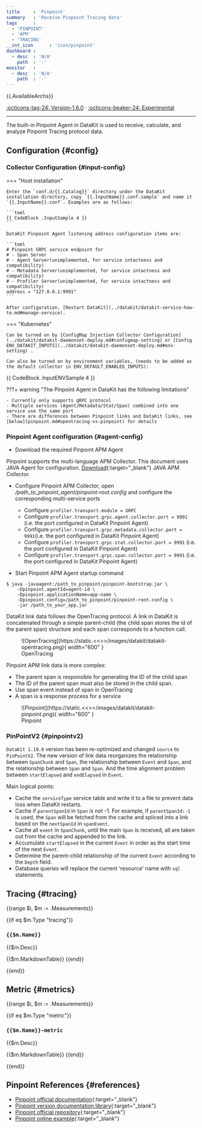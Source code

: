 ```yaml
---
title     : 'Pinpoint'
summary   : 'Receive Pinpoint Tracing data'
tags      :
  - 'PINPOINT'
  - 'APM'
  - 'TRACING'
__int_icon      : 'icon/pinpoint'
dashboard :
  - desc  : 'N/A'
    path  : '-'
monitor   :
  - desc  : 'N/A'
    path  : '-'
---
```



{{.AvailableArchs}}

[:octicons-tag-24: Version-1.6.0](../datakit/changelog.md#cl-1.6.0) · [:octicons-beaker-24: Experimental](../datakit/index.md#experimental)

---

The built-in Pinpoint Agent in DataKit is used to receive, calculate, and analyze Pinpoint Tracing protocol data.

## Configuration {#config}

### Collector Configuration {#input-config}

<!-- markdownlint-disable MD046 -->
=== "Host installation"

    Enter the `conf.d/{{.Catalog}}` directory under the DataKit installation directory, copy `{{.InputName}}.conf.sample` and name it `{{.InputName}}.conf`. Examples are as follows:

    ```toml
    {{ CodeBlock .InputSample 4 }}
    ```

    DataKit Pinpoint Agent listening address configuration items are:

    ```toml
    # Pinpoint GRPC service endpoint for
    # - Span Server
    # - Agent Server(unimplemented, for service intactness and compatibility)
    # - Metadata Server(unimplemented, for service intactness and compatibility)
    # - Profiler Server(unimplemented, for service intactness and compatibility)
    address = "127.0.0.1:9991"
    ```

    After configuration, [Restart DataKit](../datakit/datakit-service-how-to.md#manage-service).

=== "Kubernetes"

    Can be turned on by [ConfigMap Injection Collector Configuration](../datakit/datakit-daemonset-deploy.md#configmap-setting) or [Config ENV_DATAKIT_INPUTS](../datakit/datakit-daemonset-deploy.md#env-setting) .

    Can also be turned on by environment variables, (needs to be added as the default collector in ENV_DEFAULT_ENABLED_INPUTS):
    
{{ CodeBlock .InputENVSample 4 }}

???+ warning "The Pinpoint Agent in DataKit has the following limitations"

    - Currently only supports gRPC protocol
    - Multiple services (Agent/Metadata/Stat/Span) combined into one service use the same port
    - There are differences between Pinpoint links and DataKit links, see [below](pinpoint.md#opentracing-vs-pinpoint) for details

<!-- markdownlint-enable -->

### Pinpoint Agent configuration {#agent-config}

- Download the required Pinpoint APM Agent

Pinpoint supports the multi-language APM Collector. This document uses JAVA Agent for configuration. [Download](https://github.com/pinpoint-apm/pinpoint/releases){:target="_blank"} JAVA APM Collector.

- Configure Pinpoint APM Collector, open */path_to_pinpoint_agent/pinpoint-root.config* and configure the corresponding multi-service ports

    - Configure `profiler.transport.module = GRPC`
    - Configure `profiler.transport.grpc.agent.collector.port = 9991`   (i.e. the port configured in DataKit Pinpoint Agent)
    - Configure `profiler.transport.grpc.metadata.collector.port = 9991`(i.e. the port configured in DataKit Pinpoint Agent)
    - Configure `profiler.transport.grpc.stat.collector.port = 9991`    (i.e. the port configured in DataKit Pinpoint Agent)
    - Configure `profiler.transport.grpc.span.collector.port = 9991`    (i.e. the port configured in DataKit Pinpoint Agent)

- Start Pinpoint APM Agent startup command

```shell
$ java -javaagent:/path_to_pinpoint/pinpoint-bootstrap.jar \
    -Dpinpoint.agentId=agent-id \
    -Dpinpoint.applicationName=app-name \
    -Dpinpoint.config=/path_to_pinpoint/pinpoint-root.config \
    -jar /path_to_your_app.jar
```

DataKit link data follows the OpenTracing protocol. A link in DataKit is concatenated through a simple parent-child (the child span stores the id of the parent span) structure and each span corresponds to a function call.

<figure markdown>
  ![OpenTracing](https://static.<<<custom_key.brand_main_domain>>>/images/datakit/datakit-opentracing.png){ width="600" }
  <figcaption>OpenTracing</figcaption>
</figure>

Pinpoint APM link data is more complex:

- The parent span is responsible for generating the ID of the child span
- The ID of the parent span must also be stored in the child span.
- Use span event instead of span in OpenTracing
- A span is a response process for a service

<figure markdown>
  ![Pinpoint](https://static.<<<custom_key.brand_main_domain>>>/images/datakit/datakit-pinpoint.png){ width="600" }
  <figcaption>Pinpoint</figcaption>
</figure>

### PinPointV2 {#pinpointv2}

`DataKit 1.19.0` version has been re-optimized and changed `source` to `PinPointV2`. The new version of link data reorganizes the relationship between `SpanChunk` and `Span`, the relationship between `Event` and `Span`, and the relationship between `Span` and `Span`.
And the time alignment problem between `startElapsed` and `endElapsed` in `Event`.

Main logical points:

- Cache the `serviceType` service table and write it to a file to prevent data loss when DataKit restarts.
- Cache if `parentSpanId` in `Span` is not -1. For example, if `parentSpanId:-1` is used, the `Span` will be fetched from the cache and spliced into a link based on the `nextSpanId` in `spanEvent`.
- Cache all `event` in `SpanChunk`, until the main `Span` is received, all are taken out from the cache and appended to the link.
- Accumulate `startElapsed` in the current `Event` in order as the start time of the next `Event`.
- Determine the parent-child relationship of the current `Event` according to the `Depth` field.
- Database queries will replace the current 'resource' name with `sql` statements.

## Tracing {#tracing}

{{range $i, $m := .Measurements}}

{{if eq $m.Type "tracing"}}

### `{{$m.Name}}`

{{$m.Desc}}

{{$m.MarkdownTable}}
{{end}}

{{end}}

## Metric {#metrics}

{{range $i, $m := .Measurements}}

{{if eq $m.Type "metric"}}

### `{{$m.Name}}-metric`

{{$m.Desc}}

{{$m.MarkdownTable}}
{{end}}

{{end}}

## Pinpoint References {#references}

- [Pinpoint official documentation](https://pinpoint-apm.gitbook.io/pinpoint/){:target="_blank"}
- [Pinpoint version documentation library](https://pinpoint-apm.github.io/pinpoint/index.html){:target="_blank"}
- [Pinpoint official repository](https://github.com/pinpoint-apm){:target="_blank"}
- [Pinpoint online example](http://125.209.240.10:10123/main){:target="_blank"}
